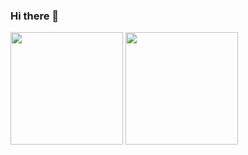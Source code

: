 ### Hi there 👋

<div>
  <img height=180em src="https://github-readme-stats.vercel.app/api?username=bindambc&show_icons=true&theme=dark&rank_icon=github&include_all_commits=true&show=prs_merged,reviews"/>
  <img height=180em src="https://github-readme-stats.vercel.app/api/top-langs/?username=bindambc&layout=compact&theme=dark"/>
</div>




